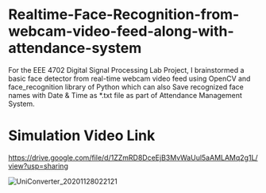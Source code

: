 # Realtime-Face-Recognition-from-webcam-video-feed-along-with-attendance-system

For the EEE 4702 Digital Signal Processing Lab Project, I brainstormed a basic face detector from real-time webcam video feed using OpenCV and face_recognition library of Python which can also Save recognized face names with Date & Time as *.txt file as part of Attendance Management System.

# Simulation Video Link
https://drive.google.com/file/d/1ZZmRD8DceEjB3MvWaUul5aAMLAMq2g1L/view?usp=sharing



![UniConverter_20201128022121](https://user-images.githubusercontent.com/69683125/100482101-8d0bb000-3120-11eb-83a5-ea7b366b11f5.gif)
